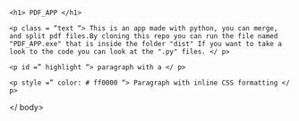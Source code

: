<head>

    <h1> PDF_APP </h1>

<body>

    <p class = “text “> This is an app made with python, you can merge, and split pdf files.By cloning this repo you can run the file named "PDF_APP.exe" that is inside the folder "dist" If you want to take a look to the code you can look at the ".py" files. </ p>

    <p id =” highlight “> paragraph with a </ p>

    <p style =” color: # ff0000 “> Paragraph with inline CSS formatting </ p>

</ body>
